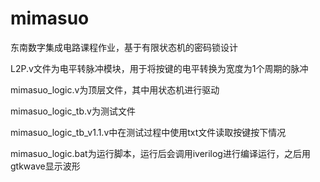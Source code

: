 # mimasuo
东南数字集成电路课程作业，基于有限状态机的密码锁设计

L2P.v文件为电平转脉冲模块，用于将按键的电平转换为宽度为1个周期的脉冲

mimasuo_logic.v为顶层文件，其中用状态机进行驱动

mimasuo_logic_tb.v为测试文件

mimasuo_logic_tb_v1.1.v中在测试过程中使用txt文件读取按键按下情况

mimasuo_logic.bat为运行脚本，运行后会调用iverilog进行编译运行，之后用gtkwave显示波形
